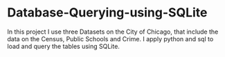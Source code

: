# Database-Querying-using-SQLite

In this project I use three Datasets on the City of Chicago, that include the data on the Census, Public Schools and Crime. I apply python and sql to load and query the tables using SQLite.
